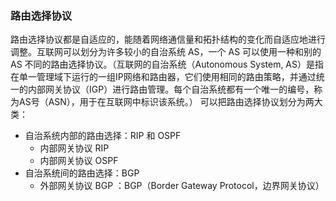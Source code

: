 ### 路由选择协议
路由选择协议都是自适应的，能随着网络通信量和拓扑结构的变化而自适应地进行调整。互联网可以划分为许多较小的自治系统 AS，一个 AS 可以使用一种和别的 AS 不同的路由选择协议。（互联网的自治系统（Autonomous System, AS）是指在单一管理域下运行的一组IP网络和路由器，它们使用相同的路由策略，并通过统一的内部网关协议（IGP）进行路由管理。每个自治系统都有一个唯一的编号，称为AS号（ASN），用于在互联网中标识该系统。）
可以把路由选择协议划分为两大类：

* 自治系统内部的路由选择：RIP 和 OSPF
  * 内部网关协议 RIP
  * 内部网关协议 OSPF
* 自治系统间的路由选择：BGP
  * 外部网关协议 BGP ：BGP（Border Gateway Protocol，边界网关协议）

